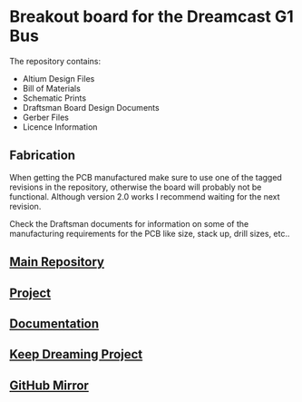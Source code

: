 # Breakout board for the Dreamcast G1 Bus

The repository contains:

- Altium Design Files
- Bill of Materials
- Schematic Prints
- Draftsman Board Design Documents
- Gerber Files
- Licence Information

## Fabrication

When getting the PCB manufactured make sure to use one of the tagged revisions in the repository, otherwise the board will probably not be functional. Although version 2.0 works I recommend waiting for the next revision.

Check the Draftsman documents for information on some of the manufacturing requirements for the PCB like size, stack up, drill sizes, etc..

## [Main Repository](https://phabricator.kairohm.dev/diffusion/24/)

## [Project](https://phabricator.kairohm.dev/tag/g1_bus_breakout/)

## [Documentation](https://bookstack.kairohm.dev/books/keep-dreaming-project/page/g1-bus-breakout)

## [Keep Dreaming Project](https://bookstack.kairohm.dev/books/keep-dreaming-project)

## [GitHub Mirror](https://github.com/Zeigren/G1-Bus-Breakout)
